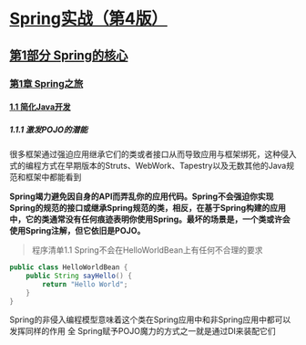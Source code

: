 # [Spring实战（第4版）](../../../../README.md)

## [第1部分 Spring的核心](../../../README.md)

### [第1章 Spring之旅](../../README.md)

#### [1.1 简化Java开发](../README.md)

##### 1.1.1 激发POJO的潜能

很多框架通过强迫应用继承它们的类或者接口从而导致应用与框架绑死，这种侵入式的编程方式在早期版本的Struts、WebWork、Tapestry以及无数其他的Java规范和框架中都能看到

**Spring竭力避免因自身的API而弄乱你的应用代码。Spring不会强迫你实现Spring的规范的接口或继承Spring规范的类，相反，在基于Spring构建的应用中，它的类通常没有任何痕迹表明你使用Spring。最坏的场景是，一个类或许会使用Spring注解，但它依旧是POJO。**

> 程序清单1.1 Spring不会在HelloWorldBean上有任何不合理的要求
```Java
public class HelloWorldBean {
    public String sayHello() {
        return "Hello World";
    }
}
```

Spring的非侵入编程模型意味着这个类在Spring应用中和非Spring应用中都可以发挥同样的作用
全
Spring赋予POJO魔力的方式之一就是通过DI来装配它们